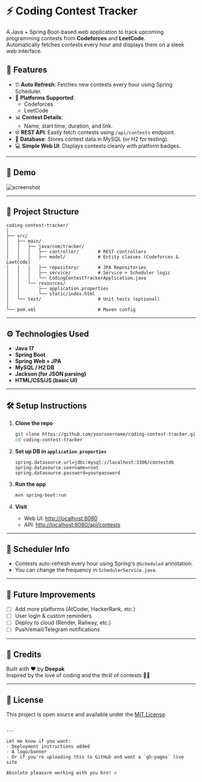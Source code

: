 # ⚡ Coding Contest Tracker

A Java + Spring Boot-based web application to track upcoming programming contests from **Codeforces** and **LeetCode**.  
Automatically fetches contests every hour and displays them on a sleek web interface.

## 🚀 Features

- ⏰ **Auto Refresh**: Fetches new contests every hour using Spring Scheduler.
- 🧠 **Platforms Supported**: 
  - Codeforces
  - LeetCode
- 📊 **Contest Details**: 
  - Name, start time, duration, and link.
- 🌐 **REST API**: Easily fetch contests using `/api/contests` endpoint.
- 💾 **Database**: Stores contest data in MySQL (or H2 for testing).
- 💻 **Simple Web UI**: Displays contests cleanly with platform badges.

---

## 📸 Demo

![screenshot](![image](https://github.com/user-attachments/assets/00d94e28-038e-4e3e-928d-40449d1a9624)
)

---

## 📁 Project Structure

```
coding-contest-tracker/
│
├── src/
│   ├── main/
│   │   ├── java/com/tracker/
│   │   │   ├── controller/       # REST controllers
│   │   │   ├── model/            # Entity classes (Codeforces & LeetCode)
│   │   │   ├── repository/       # JPA Repositories
│   │   │   ├── service/          # Service + Scheduler logic
│   │   │   └── CodingContestTrackerApplication.java
│   │   └── resources/
│   │       ├── application.properties
│   │       └── static/index.html
│   └── test/                     # Unit tests (optional)
│
└── pom.xml                       # Maven config
```

---

## ⚙️ Technologies Used

- **Java 17**
- **Spring Boot**
- **Spring Web + JPA**
- **MySQL / H2 DB**
- **Jackson (for JSON parsing)**
- **HTML/CSS/JS (basic UI)**

---

## 🛠️ Setup Instructions

1. **Clone the repo**
   ```bash
   git clone https://github.com/yourusername/coding-contest-tracker.git
   cd coding-contest-tracker
   ```

2. **Set up DB in `application.properties`**
   ```properties
   spring.datasource.url=jdbc:mysql://localhost:3306/contestdb
   spring.datasource.username=root
   spring.datasource.password=yourpassword
   ```

3. **Run the app**
   ```bash
   mvn spring-boot:run
   ```

4. **Visit**
   - Web UI: [http://localhost:8080](http://localhost:8080)
   - API: [http://localhost:8080/api/contests](http://localhost:8080/api/contests)

---

## 🔄 Scheduler Info

- Contests auto-refresh every hour using Spring's `@Scheduled` annotation.
- You can change the frequency in `SchedulerService.java`.

---

## 🧠 Future Improvements

- [ ] Add more platforms (AtCoder, HackerRank, etc.)
- [ ] User login & custom reminders
- [ ] Deploy to cloud (Render, Railway, etc.)
- [ ] Push/email/Telegram notifications

---

## 🙌 Credits

Built with ❤️ by **Deepak**  
Inspired by the love of coding and the thrill of contests 🧑‍💻

---

## 📄 License

This project is open source and available under the [MIT License](LICENSE).
```

---

Let me know if you want:
- Deployment instructions added
- A logo/banner
- Or if you’re uploading this to GitHub and want a `gh-pages` live site

Absolute pleasure working with you bro! 🔥
